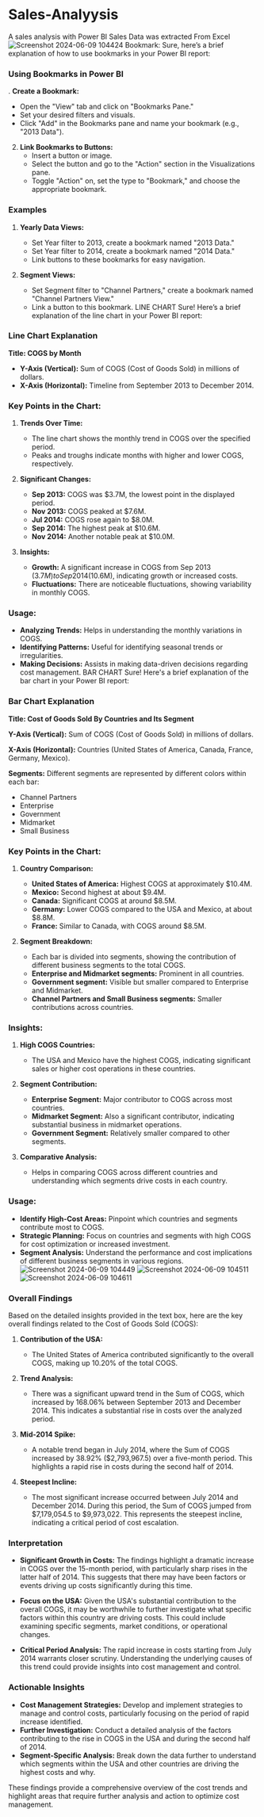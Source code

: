# Sales-Analyysis
A sales analysis with Power BI 
Sales Data was extracted From Excel
![Screenshot 2024-06-09 104424](https://github.com/AlfredDamilare/Sales-Analyysis/assets/138758961/4d90857d-25a7-4ab0-99f3-b1b6943c31a2)
Bookmark:
Sure, here’s a brief explanation of how to use bookmarks in your Power BI report:

### Using Bookmarks in Power BI

. **Create a Bookmark:**
   - Open the "View" tab and click on "Bookmarks Pane."
   - Set your desired filters and visuals.
   - Click "Add" in the Bookmarks pane and name your bookmark (e.g., "2013 Data").

2. **Link Bookmarks to Buttons:**
   - Insert a button or image.
   - Select the button and go to the "Action" section in the Visualizations pane.
   - Toggle "Action" on, set the type to "Bookmark," and choose the appropriate bookmark.

### Examples

1. **Yearly Data Views:**
   - Set Year filter to 2013, create a bookmark named "2013 Data."
   - Set Year filter to 2014, create a bookmark named "2014 Data."
   - Link buttons to these bookmarks for easy navigation.

2. **Segment Views:**
   - Set Segment filter to "Channel Partners," create a bookmark named "Channel Partners View."
   - Link a button to this bookmark.
LINE CHART
Sure! Here’s a brief explanation of the line chart in your Power BI report:

### Line Chart Explanation

**Title: COGS by Month**

- **Y-Axis (Vertical):** Sum of COGS (Cost of Goods Sold) in millions of dollars.
- **X-Axis (Horizontal):** Timeline from September 2013 to December 2014.

### Key Points in the Chart:

1. **Trends Over Time:**
   - The line chart shows the monthly trend in COGS over the specified period.
   - Peaks and troughs indicate months with higher and lower COGS, respectively.

2. **Significant Changes:**
   - **Sep 2013:** COGS was $3.7M, the lowest point in the displayed period.
   - **Nov 2013:** COGS peaked at $7.6M.
   - **Jul 2014:** COGS rose again to $8.0M.
   - **Sep 2014:** The highest peak at $10.6M.
   - **Nov 2014:** Another notable peak at $10.0M.

3. **Insights:**
   - **Growth:** A significant increase in COGS from Sep 2013 ($3.7M) to Sep 2014 ($10.6M), indicating growth or increased costs.
   - **Fluctuations:** There are noticeable fluctuations, showing variability in monthly COGS.

### Usage:

- **Analyzing Trends:** Helps in understanding the monthly variations in COGS.
- **Identifying Patterns:** Useful for identifying seasonal trends or irregularities.
- **Making Decisions:** Assists in making data-driven decisions regarding cost management.
BAR CHART
Sure! Here's a brief explanation of the bar chart in your Power BI report:

### Bar Chart Explanation

**Title: Cost of Goods Sold By Countries and Its Segment**

**Y-Axis (Vertical):** Sum of COGS (Cost of Goods Sold) in millions of dollars.

**X-Axis (Horizontal):** Countries (United States of America, Canada, France, Germany, Mexico).

**Segments:** Different segments are represented by different colors within each bar:
- Channel Partners
- Enterprise
- Government
- Midmarket
- Small Business

### Key Points in the Chart:

1. **Country Comparison:**
   - **United States of America:** Highest COGS at approximately $10.4M.
   - **Mexico:** Second highest at about $9.4M.
   - **Canada:** Significant COGS at around $8.5M.
   - **Germany:** Lower COGS compared to the USA and Mexico, at about $8.8M.
   - **France:** Similar to Canada, with COGS around $8.5M.

2. **Segment Breakdown:**
   - Each bar is divided into segments, showing the contribution of different business segments to the total COGS.
   - **Enterprise and Midmarket segments:** Prominent in all countries.
   - **Government segment:** Visible but smaller compared to Enterprise and Midmarket.
   - **Channel Partners and Small Business segments:** Smaller contributions across countries.

### Insights:

1. **High COGS Countries:**
   - The USA and Mexico have the highest COGS, indicating significant sales or higher cost operations in these countries.

2. **Segment Contribution:**
   - **Enterprise Segment:** Major contributor to COGS across most countries.
   - **Midmarket Segment:** Also a significant contributor, indicating substantial business in midmarket operations.
   - **Government Segment:** Relatively smaller compared to other segments.

3. **Comparative Analysis:**
   - Helps in comparing COGS across different countries and understanding which segments drive costs in each country.

### Usage:

- **Identify High-Cost Areas:** Pinpoint which countries and segments contribute most to COGS.
- **Strategic Planning:** Focus on countries and segments with high COGS for cost optimization or increased investment.
- **Segment Analysis:** Understand the performance and cost implications of different business segments in various regions.
![Screenshot 2024-06-09 104449](https://github.com/AlfredDamilare/Sales-Analyysis/assets/138758961/370dcc3c-1cc3-445f-b9f1-6344875fe3c5)
![Screenshot 2024-06-09 104511](https://github.com/AlfredDamilare/Sales-Analyysis/assets/138758961/50309655-ab37-42cb-862b-4701914935a4)
![Screenshot 2024-06-09 104611](https://github.com/AlfredDamilare/Sales-Analyysis/assets/138758961/0c4d0f0f-525c-441e-a316-ad5ed579dcfd)
### Overall Findings

Based on the detailed insights provided in the text box, here are the key overall findings related to the Cost of Goods Sold (COGS):

1. **Contribution of the USA:**
   - The United States of America contributed significantly to the overall COGS, making up 10.20% of the total COGS.

2. **Trend Analysis:**
   - There was a significant upward trend in the Sum of COGS, which increased by 168.06% between September 2013 and December 2014. This indicates a substantial rise in costs over the analyzed period.

3. **Mid-2014 Spike:**
   - A notable trend began in July 2014, where the Sum of COGS increased by 38.92% ($2,793,967.5) over a five-month period. This highlights a rapid rise in costs during the second half of 2014.

4. **Steepest Incline:**
   - The most significant increase occurred between July 2014 and December 2014. During this period, the Sum of COGS jumped from $7,179,054.5 to $9,973,022. This represents the steepest incline, indicating a critical period of cost escalation.

### Interpretation

- **Significant Growth in Costs:** The findings highlight a dramatic increase in COGS over the 15-month period, with particularly sharp rises in the latter half of 2014. This suggests that there may have been factors or events driving up costs significantly during this time.

- **Focus on the USA:** Given the USA's substantial contribution to the overall COGS, it may be worthwhile to further investigate what specific factors within this country are driving costs. This could include examining specific segments, market conditions, or operational changes.

- **Critical Period Analysis:** The rapid increase in costs starting from July 2014 warrants closer scrutiny. Understanding the underlying causes of this trend could provide insights into cost management and control.

### Actionable Insights

- **Cost Management Strategies:** Develop and implement strategies to manage and control costs, particularly focusing on the period of rapid increase identified.
- **Further Investigation:** Conduct a detailed analysis of the factors contributing to the rise in COGS in the USA and during the second half of 2014.
- **Segment-Specific Analysis:** Break down the data further to understand which segments within the USA and other countries are driving the highest costs and why.

These findings provide a comprehensive overview of the cost trends and highlight areas that require further analysis and action to optimize cost management.
